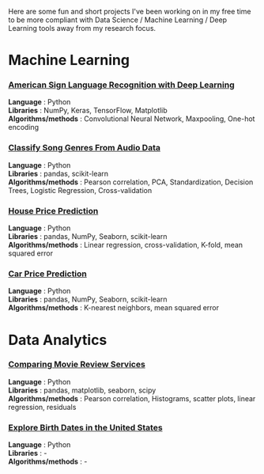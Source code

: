 Here are some fun and short projects I've been working on in my free time to be more compliant with Data Science / Machine Learning / Deep Learning tools away from my research focus.

# Machine Learning
### [American Sign Language Recognition with Deep Learning](https://github.com/LisaRivalin/Portfolio/blob/master/Machine%20Learning/ASL%20Recognition%20with%20Deep%20Learning/ASL.ipynb)
**Language** : Python  
**Libraries** : NumPy, Keras, TensorFlow, Matplotlib  
**Algorithms/methods** : Convolutional Neural Network, Maxpooling, One-hot encoding  

### [Classify Song Genres From Audio Data](https://github.com/LisaRivalin/Portfolio/blob/master/Machine%20Learning/Classify%20Song%20Genres%20from%20Audio%20Data/classify_song_genres.ipynb)
**Language** : Python  
**Libraries** : pandas, scikit-learn  
**Algorithms/methods** : Pearson correlation, PCA, Standardization, Decision Trees, Logistic Regression, Cross-validation 

### [House Price Prediction](https://github.com/LisaRivalin/Portfolio/blob/master/Machine%20Learning/House%20Sale%20Price/House%20Price.ipynb)
**Language** : Python  
**Libraries** : pandas, NumPy, Seaborn, scikit-learn  
**Algorithms/methods** : Linear regression, cross-validation, K-fold, mean squared error

### [Car Price Prediction](https://github.com/LisaRivalin/Portfolio/blob/master/Machine%20Learning/Car%20prices/Car%20Price%20Prediction.ipynb)
**Language** : Python  
**Libraries** : pandas, NumPy, Seaborn, scikit-learn  
**Algorithms/methods** : K-nearest neighbors, mean squared error


# Data Analytics
### [Comparing Movie Review Services](https://github.com/LisaRivalin/Portfolio/blob/master/Data%20Analytics/Movie%20reviews/Analyzing%20Movie%20Reviews.ipynb)
**Language** : Python   
**Libraries** : pandas, matplotlib, seaborn, scipy  
**Algorithms/methods** : Pearson correlation, Histograms, scatter plots, linear regression, residuals

### [Explore Birth Dates in the United States](https://github.com/LisaRivalin/Portfolio/blob/master/Data%20Analytics/US%20Birth/Explore%20U.S%20Births.ipynb)
**Language** : Python   
**Libraries** : -  
**Algorithms/methods** : -

